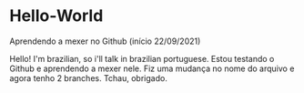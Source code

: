 # Hello-World
Aprendendo a mexer no Github (início 22/09/2021)

Hello! I'm brazilian, so i'll talk in brazilian portuguese.
Estou testando o Github e aprendendo a mexer nele.
Fiz uma mudança no nome do arquivo e agora tenho 2 branches.
Tchau, obrigado.
